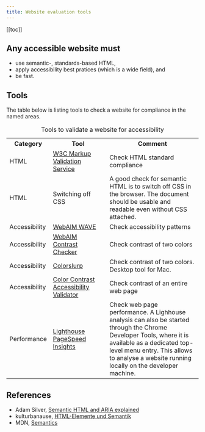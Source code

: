 ```yaml
---
title: Website evaluation tools
---
```

[[toc]]

## Any accessible website must 

- use semantic-, standards-based HTML,
- apply accessibility best pratices (which is a wide field), and
- be fast.

## Tools
The table below is listing tools to check a website for compliance in the named areas.

<table>
<caption>Tools to validate a website for accessibility</caption>
<colgroup>  
       <col style="width: 20%" />
       <col style="width: 30%" />
       <col style="width: 50%" />
</colgroup>
<tr><th>Category</th><th>Tool</th><th>Comment</th></tr>
<tr><td>HTML</td><td><a href="https://validator.w3.org/">W3C Markup Validation Service</a></td><td>Check HTML standard compliance</td></tr>
<tr><td>HTML</td><td>Switching off CSS</td><td>A good check for semantic HTML is to switch off CSS in the browser. The document should be usable and readable even without CSS attached.</td></tr>
<tr><td>Accessibility</td><td><a href="https://wave.webaim.org/">WebAIM WAVE</a></td><td>Check accessibility patterns</td></tr>
<tr><td>Accessibility</td><td><a href="https://webaim.org/resources/contrastchecker/">WebAIM Contrast Checker</a></td><td>Check contrast of two colors</td></tr>
<tr><td>Accessibility</td><td><a href="https://colorslurp.com">Colorslurp</a></td><td>Check contrast of two colors. Desktop tool for Mac.</td></tr>
<tr><td>Accessibility</td><td><a href="https://color.a11y.com/">Color Contrast Accessibility Validator</a></td><td>Check contrast of an entire web page</td></tr>
<tr><td>Performance</td><td><a href="https://developers.google.com/speed/pagespeed/insights/">Lighthouse PageSpeed Insights</a></td><td>Check web page performance. A Lighhouse analysis can also be started through the Chrome Developer Tools, where it is available as a dedicated top-level menu entry. This allows to analyse a website running locally on the developer machine.</td></tr>
</table>

## References
- Adam Silver, [Semantic HTML and ARIA explained](https://adamsilver.io/articles/semantic-html-and-aria-explained/)
- kulturbanause, [HTML-Elemente und Semantik](https://blog.kulturbanause.de/2008/01/html-elemente-und-semantik/)
- MDN, [Semantics](https://developer.mozilla.org/en-US/docs/Glossary/semantics)
